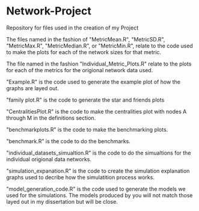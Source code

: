 # Network-Project
Repository for files used in the creation of my Project

The files named in the fashion of "MetricMean.R", "MetricSD.R", "MetricMax.R", "MetricMedian.R", or "MetricMin.R", relate to the code used to make the plots for each of the network sizes for that metric.

The file named in the fashion "Individual_Metric_Plots.R" relate to the plots for each of the metrics for the origional network data used.

"Example.R" is the code used to generate the example plot of how the graphs are layed out.

"family plot.R" is the code to generate the star and friends plots

"CentralitiesPlot.R" is the code to make the centralities plot with nodes A through M in the definitions section.

"benchmarkplots.R" is the code to make the benchmarking plots.

"benchmark.R" is the code to do the benchmarks.

"individual_datasets_simualtion.R" is the code to do the simualtions for the individual origional data networks.

"simulation_expanation.R" is the code to create the simulation explanation graphs used to decribe how the simulatition process works.

"model_generation_code.R" is the code used to generate the models we used for the simulations. The models produced by you will not match those layed out in my dissertation but will be close.

